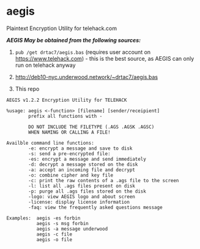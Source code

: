 # aegis
Plaintext Encryption Utility for telehack.com

***AEGIS May be obtained from the following sources:***

1. `pub /get drtac7/aegis.bas` (requires user account on https://www.telehack.com)
        - this is the best source, as AEGIS can only run on telehack anyway

2. http://deb10-nyc.underwood.network/~drtac7/aegis.bas

3. This repo

```
AEGIS v1.2.2 Encryption Utility for TELEHACK                   
                                                               
%usage: aegis <-function> [filename] [sender/receipient]       
        prefix all functions with -                            
                                                               
        DO NOT INCLUDE THE FILETYPE (.AGS .AGSK .AGSC)         
        WHEN NAMING OR CALLING A FILE!                         
                                                               
Availble command line functions:                               
        -e: encrypt a message and save to disk                 
        -s: send a pre-encrypted file:                         
        -es: encrypt a message and send immediately            
        -d: decrypt a message stored on the disk               
        -a: accept an incoming file and decrypt                
        -o: combine cipher and key file                        
        -c: print the raw contents of a .ags file to the screen
        -l: list all .ags files present on disk                
        -p: purge all .ags files stored on the disk            
        -logo: view AEGIS logo and about screen                
        -license: display license information                  
        -faq: view the frequently asked questions message      
                                                               
Examples:  aegis -es forbin                                    
           aegis -s msg forbin                                 
           aegis -a message underwood                          
           aegis -c file                                       
           aegis -o file   
``` 
           
